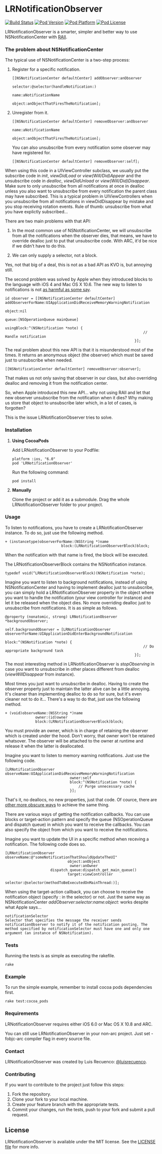 LRNotificationObserver
======================

[![Build Status](http://img.shields.io/travis/luisrecuenco/LRNotificationObserver/master.svg?style=flat)](https://travis-ci.org/luisrecuenco/LRNotificationObserver)
[![Pod Version](http://img.shields.io/cocoapods/v/LRNotificationObserver.svg?style=flat)](http://cocoadocs.org/docsets/LRNotificationObserver/)
[![Pod Platform](http://img.shields.io/cocoapods/p/LRNotificationObserver.svg?style=flat)](http://cocoadocs.org/docsets/LRNotificationObserver/)
[![Pod License](http://img.shields.io/cocoapods/l/LRNotificationObserver.svg?style=flat)](https://www.apache.org/licenses/LICENSE-2.0.html)

LRNotificationObserver is a smarter, simpler and better way to use NSNotificationCenter with [RAII](http://en.wikipedia.org/wiki/Resource_Acquisition_Is_Initialization).

### The problem about NSNotificationCenter

The typical use of NSNotificationCenter is a two-step process:

1. Register for a specific notification.

   ```
   [[NSNotificationCenter defaultCenter] addObserver:anObserver
                                             selector:@selector(handleNotification:)
                                                 name:aNotificationName
                                               object:anObjectThatFiresTheNotification];
   ```

2. Unregister from it.

   ```
   [[NSNotificationCenter defaultCenter] removeObserver:anObserver
                                                    name:aNotificationName
                                                  object:anObjectThatFiresTheNotification];
   ```

   You can also unsubscribe from every notification some observer may have registered for.

   ```
   [[NSNotificationCenter defaultCenter] removeObserver:self];
   ```

When using this code in a UIViewController subclass, we usually put the subscribe code in *init*, *viewDidLoad* or *view(Will/Did)Appear* and the unsubscribe code in *dealloc*, *viewDidUnload* or *view(Will/Did)Disappear*. Make sure to only unsubscribe from all notifications at once in dealloc unless you also want to unsubscribe from every notification the parent class may have subscribed. This is a typical problem in UIViewControllers when you unsubscribe from all notifications in viewDidDisappear by mistake and you stop receiving rotation events. Rule of thumb: unsubscribe from what you have explictly subscribed...

There are two main problems with that API:

1. In the most common use of NSNotificationCenter, we will unsubscribe from all the notifications when the observer dies, that means, we have to override dealloc just to put that unsubscribe code. With ARC, it'd be nice if we didn't have to do this.

2. We can only supply a selector, not a block.

Yes, not that big of a deal, this is not as a bad API as KVO is, but annoying still.

The second problem was solved by Apple when they introduced blocks to the language with iOS 4 and Mac OS X 10.6. The new way to listen to notifications is not [as harmful as some say](http://sealedabstract.com/code/nsnotificationcenter-with-blocks-considered-harmful/).

```
id observer = [[NSNotificationCenter defaultCenter] addObserverForName:UIApplicationDidReceiveMemoryWarningNotification
                                                                object:nil
                                                                 queue:[NSOperationQueue mainQueue]
                                                            usingBlock:^(NSNotification *note) {
                                                                // Handle notification
                                                            }];
```

The real problem about this new API is that it is misunderstood most of the times. It returns an anonymous object (the observer) which must be saved just to unsubscribe when needed.

```
[[NSNotificationCenter defaultCenter] removeObserver:observer];
```

That makes us not only saving that observer in our class, but also overriding dealloc and removing it from the notification center.

So, when Apple introduced this new API... why not using RAII and let that new observer unsubscribe from the notification when it dies? Why making us store that object to unsubscribe later which, in a lot of cases, is forgotten?

This is the issue LRNotificationObserver tries to solve.

### Installation

1. **Using CocoaPods**

   Add LRNotificationObserver to your Podfile:

   ```
   platform :ios, "6.0"
   pod 'LRNotificationObserver'
   ```

   Run the following command:

   ```
   pod install
   ```

2. **Manually**

   Clone the project or add it as a submodule. Drag the whole LRNotificationObserver folder to your project.

### Usage

To listen to notifications, you have to create a LRNotificationObserver instance. To do so, just use the following method.

```
+ (instancetype)observerForName:(NSString *)name
                          block:(LRNotificationObserverBlock)block;
```

When the notification with that name is fired, the block will be executed.

The LRNotificationObserverBlock contains the NSNotification instance.

```
typedef void(^LRNotificationObserverBlock)(NSNotification *note);
```

Imagine you want to listen to background notifications, instead of using NSNotificationCenter and having to implement dealloc just to unsubscribe, you can simply hold a LRNotificationObserver property in the object where you want to handle the notification (your view controller for instance) and let it be released when the object dies. No more overriding dealloc just to unsubscribe from notifications. It is as simple as follows.

```
@property (nonatomic, strong) LRNotificationObserver *backgroundObserver;

self.backgroundObserver = [LRNotificationObserver observerForName:UIApplicationDidEnterBackgroundNotification
                                                            block:^(NSNotification *note) {
                                                                // Do appropriate background task
                                                            }];
```

The most interesting method in LRNotificationObserver is *stopObserving* in case you want to unsubscribe in other places different from dealloc (*viewWillDisappear* from instance).

Most times you just want to unsubscribe in dealloc. Having to create the observer property just to maintain the latter alive can be a little annoying. It's cleaner than implementing dealloc to do so for sure, but it's even cleaner not to do it... There's a way to do that, just use the following method.

```
+ (void)observeName:(NSString *)name
              owner:(id)owner
              block:(LRNotificationObserverBlock)block;
```

You must provide an owner, which is in charge of retaining the observer which is created under the hood. Don't worry, that owner won't be retained whatsover. The observer will be attached to the owner at runtime and release it when the latter is deallocated.

Imagine you want to listen to memory warning notifications. Just use the following code.

```
[LRNotificationObserver observeName:UIApplicationDidReceiveMemoryWarningNotification
                              owner:self
                              block:^(NSNotification *note) {
                                  // Purge unnecessary cache
                              }];
```

That's it, no deallocs, no new properties, just that code. Of cource, there are [other more obscure ways](http://www.merowing.info/2012/03/automatic-removal-of-nsnotificationcenter-or-kvo-observers/) to achieve the same thing.

There are various ways of getting the notification callbacks. You can use blocks or target-action pattern and specify the queue (NSOperationQueue and dispatch queue) in which you want to receive the callbacks. You can also specify the object from which you want to receive the notifications.

Imagine you want to update the UI in a specific method when receving a notification. The following code does so.

```
[LRNotificationObserver observeName:@"someNotificationThatShouldUpdateTheUI"
                             object:anObject
                              owner:anOwner
                     dispatch_queue:dispatch_get_main_queue()
                             target:viewController
                           selector:@selector(methodToBeExecutedOnMainThread:)];
```

When using the target-action callback, you can choose to receive the notification object (specify : in the selector) or not. Just the same way as NSNotificationCenter *addObserver:selector:name:object:* works despite what Apple says...

```
notificationSelector
Selector that specifies the message the receiver sends notificationObserver to notify it of the notification posting. The method specified by notificationSelector must have one and only one argument (an instance of NSNotification).
```

### Tests

Running the tests is as simple as executing the rakefile.

```
rake
```

### Example

To run the simple example, remember to install cocoa pods dependencies first.

```
rake test:cocoa_pods
```

### Requirements

LRNotificationObserver requires either iOS 6.0 or Mac OS X 10.8 and ARC.

You can still use LRNotificationObserver in your non-arc project. Just set -fobjc-arc compiler flag in every source file.

### Contact

LRNotificationObserver was created by Luis Recuenco: [@luisrecuenco](https://twitter.com/luisrecuenco).

### Contributing

If you want to contribute to the project just follow this steps:

1. Fork the repository.
2. Clone your fork to your local machine.
3. Create your feature branch with the appropriate tests.
4. Commit your changes, run the tests, push to your fork and submit a pull request.

## License

LRNotificationObserver is available under the MIT license. See the [LICENSE file](https://github.com/luisrecuenco/LRNotificationObserver/blob/master/LICENSE) for more info.
